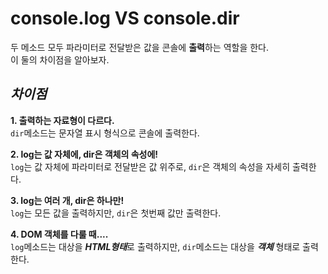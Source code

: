 # console.log VS console.dir
두 메소드 모두 파라미터로 전달받은 값을 콘솔에 **출력**하는 역할을 한다.   
이 둘의 차이점을 알아보자.
## ***차이점***
**1. 출력하는 자료형이 다르다.**   
```dir```메소드는 문자열 표시 형식으로 콘솔에 출력한다.   

**2. log는 값 자체에, dir은 객체의 속성에!**   
```log```는 값 자체에 파라미터로 전달받은 값 위주로, ```dir```은 객체의 속성을 자세히 출력한다.

**3. log는 여러 개, dir은 하나만!**   
```log```는 모든 값을 출력하지만, ```dir```은 첫번째 값만 출력한다.   

**4. DOM 객체를 다룰 때....**   
```log```메소드는 대상을 ***HTML형태***로 출력하지만, ```dir```메소드는 대상을 ***객체*** 형태로 출력한다.